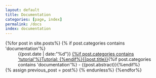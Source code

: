 ```yaml
---
layout: default
title: Documentation
categories: [page, index]
permalink: /docs
index: documentation
---
```

<dl id="archives">
{%for post in site.posts%}
{%  if post.categories contains 'documentation'%}
    <dd>
        <span class="archives-date">{{post.date | date:"%d"}}</span> <a href=".{{post.url}}" class="archives-post">{%if post.categories contains 'tutorial'%}Tutorial: {%endif%}{{post.title}}</a>{%if post.categories contains 'documentation'%} - {{post.abstract}}{%endif%}
    </dd>
{%      assign previous_post = post%}
{%  endunless%}
{%endfor%}
</dl>
